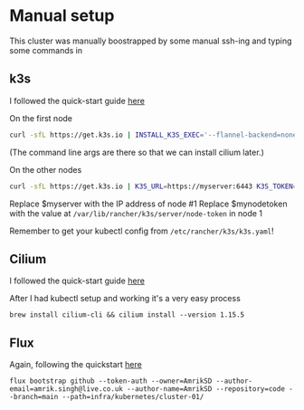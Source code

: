 # Manual setup

This cluster was manually boostrapped by some manual ssh-ing and typing some commands in

## k3s

I followed the quick-start guide [here](https://docs.k3s.io/quick-start)

On the first node
```sh
curl -sfL https://get.k3s.io | INSTALL_K3S_EXEC='--flannel-backend=none --disable-network-policy' sh -
```
(The command line args are there so that we can install cilium later.)


On the other nodes

```sh
curl -sfL https://get.k3s.io | K3S_URL=https://myserver:6443 K3S_TOKEN=mynodetoken sh -
```

Replace $myserver with the IP address of node #1
Replace $mynodetoken with the value at `/var/lib/rancher/k3s/server/node-token` in node 1

Remember to get your kubectl config from `/etc/rancher/k3s/k3s.yaml`!

## Cilium


I followed the quick-start guide [here](https://docs.cilium.io/en/stable/gettingstarted/k8s-install-default/)

After I had kubectl setup and working it's a very easy process

`brew install cilium-cli && cilium install --version 1.15.5`


## Flux

Again, following the quickstart [here](https://fluxcd.io/flux/installation/bootstrap/github/)

`flux bootstrap github --token-auth --owner=AmrikSD --author-email=amrik.singh@live.co.uk --author-name=AmrikSD --repository=code --branch=main --path=infra/kubernetes/cluster-01/`


